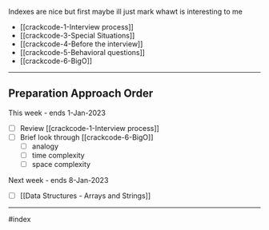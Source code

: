 Indexes are nice but first maybe ill just mark whawt is interesting to me

- [[crackcode-1-Interview process]]
- [[crackcode-3-Special Situations]]
- [[crackcode-4-Before the interview]]
- [[crackcode-5-Behavioral questions]]
- [[crackcode-6-BigO]]


---
## Preparation Approach Order

This week - ends 1-Jan-2023
- [ ] Review [[crackcode-1-Interview process]]
- [ ] Brief look through [[crackcode-6-BigO]]
	- [ ] analogy
	- [ ] time complexity
	- [ ] space complexity

Next week - ends 8-Jan-2023
- [ ] [[Data Structures - Arrays and Strings]]

---
#index